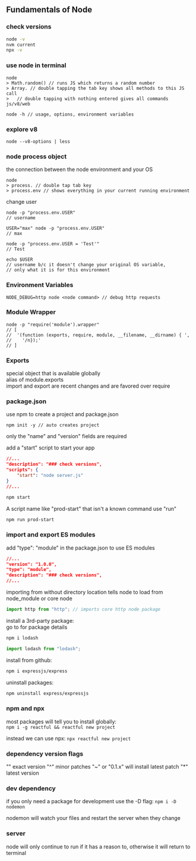 ## Fundamentals of Node

### check versions

```bash
node -v
nvm current
npx -v
```

### use node in terminal

```
node
> Math.random() // runs JS which returns a random number
> Array. // double tapping the tab key shows all methods to this JS call
>   // double tapping with nothing entered gives all commands js/v8/web
```

```
node -h // usage, options, environment variables
```

### explore v8

```
node --v8-options | less
```

### node process object

the connection between the node environment and your OS

```
node
> process. // double tap tab key
> process.env // shows everything in your current running environment
```

change user

```
node -p "process.env.USER"
// username

USER="max" node -p "process.env.USER"
// max

node -p "process.env.USER = 'Test'"
// Test

echo $USER
// username b/c it doesn't change your original OS variable,
// only what it is for this environment
```

### Environment Variables

```
NODE_DEBUG=http node <node command> // debug http requests

```

### Module Wrapper

```
node -p "require('module').wrapper"
// [
//  '(function (exports, require, module, __filename, __dirname) { ',
//    '/n});'
// ]
```

### Exports

special object that is available globally  
alias of module.exports  
import and export are recent changes and are favored over require

### package.json

use npm to create a project and package.json

```
npm init -y // auto creates project
```

only the "name" and "version" fields are required

add a "start" script to start your app

```json
//...
"description": "### check versions",
"scripts": {
    "start": "node server.js"
}
//...
```

```bash
npm start
```

A script name like "prod-start" that isn't a known command use "run"

```bash
npm run prod-start
```

### import and export ES modules

add "type": "module" in the package.json to use ES modules

```json
//...
"version": "1.0.0",
"type": "module",
"description": "### check versions",
//...
```

importing from without directory location tells node to load from node_module or core node

```js
import http from "http"; // imports core http node package
```

install a 3rd-party package:  
go to [](npmjs.com) for package details

```bash
npm i lodash
```

```js
import lodash from "lodash";
```

install from github:

```bash
npm i expressjs/express
```

uninstall packages:

```bash
npm uninstall express/expressjs
```

### npm and npx

most packages will tell you to install globally:  
`npm i -g reactful && reactful new project`

instead we can use npx:
`npx reactful new project`

### dependency version flags

"" exact version
"^" minor patches
"~" or "0.1.x" will install latest patch
"\*" latest version

### dev dependency

if you only need a package for development use the -D flag:
`npm i -D nodemon`

nodemon will watch your files and restart the server when they change

### server

node will only continue to run if it has a reason to, otherwise it will return to terminal
